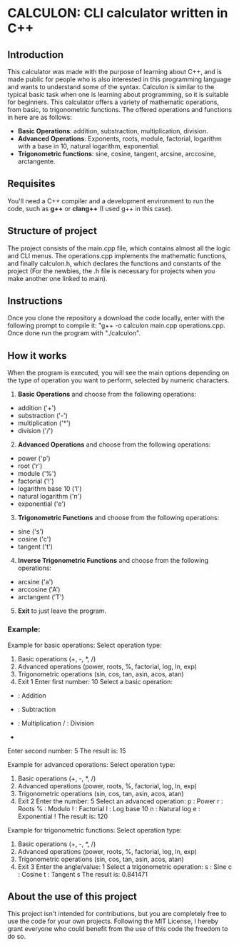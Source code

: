 # CALCULON: CLI calculator written in C++

## Introduction
This calculator was made with the purpose of learning about C++, and is made public for people who is also interested in this programming language and wants to understand some of the syntax. Calculon is similar to the typical basic task when one is learning about programming, so it is suitable for beginners. This calculator offers a variety of mathematic operations, from basic, to trigonometric functions. The offered operations and functions in here are as follows:
* **Basic Operations**: addition, substraction, multiplication, division.
* **Advanced Operations**: Exponents, roots, module, factorial, logarithm with a base in 10, natural logarithm, exponential.
* **Trigonometric functions**: sine, cosine, tangent, arcsine, arccosine, arctangente.

## Requisites
You'll need a C++ compiler and a development environment to run the code, such as **g++** or **clang++** (I used g++ in this case).

## Structure of project
The project consists of the main.cpp file, which contains almost all the logic and CLI menus. The operations.cpp implements the mathematic functions,
and finally calculon.h, which declares the functions and constants of the project (For the newbies, the .h file is necessary for projects when you make another one linked to main).

## Instructions
Once you clone the repository a download the code locally, enter with the following prompt to compile it: "g++ -o calculon main.cpp operations.cpp. Once done run the program with "./calculon".

## How it works
When the program is executed, you will see the main options depending on the type of operation you want to perform, selected by numeric characters.
1. **Basic Operations** and choose from the following operations:
* addition ('+')
* substraction ('-')
* multiplication ('*')
* division ('/')

2. **Advanced Operations** and choose from the following operations:
* power ('p')
* root ('r')
* module ('%')
* factorial ('!')
* logarithm base 10 ('l')
* natural logarithm ('n')
* exponential ('e')

3. **Trigonometric Functions** and choose from the following operations:
* sine ('s')
* cosine ('c')
* tangent ('t')

4. **Inverse Trigonometric Functions** and choose from the following operations:
* arcsine ('a')
* arccosine ('A')
* arctangent ('T')

5. **Exit** to just leave the program.

### Example:
Example for basic operations:
Select operation type:
1. Basic operations (+, -, *, /)
2. Advanced operations (power, roots, %, factorial, log, ln, exp)
3. Trigonometric operations (sin, cos, tan, asin, acos, atan)
4. Exit
1
Enter first number: 10
Select a basic operation:
+ : Addition
- : Subtraction
* : Multiplication
/ : Division
+
Enter second number: 5
The result is: 15

Example for advanced operations:
Select operation type:
1. Basic operations (+, -, *, /)
2. Advanced operations (power, roots, %, factorial, log, ln, exp)
3. Trigonometric operations (sin, cos, tan, asin, acos, atan)
4. Exit
2
Enter the number: 5
Select an advanced operation:
p : Power
r : Roots
% : Modulo
! : Factorial
l : Log base 10
n : Natural log
e : Exponential
!
The result is: 120

Example for trigonometric functions:
Select operation type:
1. Basic operations (+, -, *, /)
2. Advanced operations (power, roots, %, factorial, log, ln, exp)
3. Trigonometric operations (sin, cos, tan, asin, acos, atan)
4. Exit
3
Enter the angle/value: 1
Select a trigonometric operation:
s : Sine
c : Cosine
t : Tangent
s
The result is: 0.841471

## About the use of this project
This project isn't intended for contributions, but you are completely free to use the code for your own projects. Following the MIT License,
I hereby grant everyone who could benefit from the use of this code the freedom to do so.
